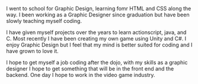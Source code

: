 I went to school for Graphic Design, learning fomr HTML and CSS along the way. I been working as a Graphic Designer since graduation but have been slowly teaching myself coding.

I have given myself projects over the years to learn actionscript, java, and C. Most recently I have been creating my own game using Unity and C#. I enjoy Graphic Design but I feel that my mind is better suited for coding and I have grown to love it.

I hope to get myself a job coding after the dojo, with my skills as a graphic designer I hope to get something that will be in the front end and the backend. One day I hope to work in the video game industry.
